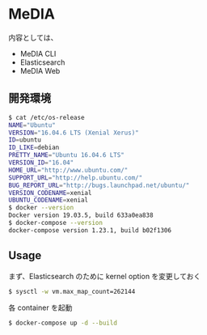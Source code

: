 # MeDIA

内容としては、

- MeDIA CLI
- Elasticsearch
- MeDIA Web

## 開発環境

```bash
$ cat /etc/os-release
NAME="Ubuntu"
VERSION="16.04.6 LTS (Xenial Xerus)"
ID=ubuntu
ID_LIKE=debian
PRETTY_NAME="Ubuntu 16.04.6 LTS"
VERSION_ID="16.04"
HOME_URL="http://www.ubuntu.com/"
SUPPORT_URL="http://help.ubuntu.com/"
BUG_REPORT_URL="http://bugs.launchpad.net/ubuntu/"
VERSION_CODENAME=xenial
UBUNTU_CODENAME=xenial
$ docker --version
Docker version 19.03.5, build 633a0ea838
$ docker-compose --version
docker-compose version 1.23.1, build b02f1306
```

## Usage

まず、Elasticsearch のために kernel option を変更しておく

```bash
$ sysctl -w vm.max_map_count=262144
```

各 container を起動

```bash
$ docker-compose up -d --build
```
